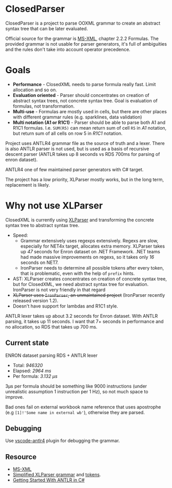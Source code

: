 # ClosedParser

ClosedParser is a project to parse OOXML grammar to create an abstract syntax tree that can be later evaluated.

Official source for the grammar is [MS-XML](https://learn.microsoft.com/en-us/openspecs/office_standards/ms-xlsx/2c5dee00-eff2-4b22-92b6-0738acd4475e), chapter 2.2.2 Formulas. The provided grammar is not usable for parser generators, it's full of ambiguities and the rules don't take into account operator precedence.

# Goals

* __Performance__ - ClosedXML needs to parse formula really fast. Limit allocation and so on.
* __Evaluation oriented__ - Parser should concentrates on creation of abstract syntax trees, not concrete syntax tree. Goal is evaluation of formulas, not transformation.
* __Multi-use__ - Formulas are mostly used in cells, but there are other places with different grammar rules (e.g. sparklines, data validation)
* __Multi notation (A1 or R1C1)__ - Parser should be able to parse both A1 and R1C1 formulas. I.e. `SUM(R5)` can mean return sum of cell `R5` in _A1_ notation, but return sum of all cells on row 5 in _R1C1_ notation.

Project uses ANTLR4 grammar file as the source of truth and a lexer. There is also ANTLR parser is not used, but is used as a basis of recursive descent parser (ANTLR takes up 8 seconds vs RDS 700ms for parsing of enron dataset).

ANTLR4 one of few maintained parser generators with C# target.

The project has a low priority, XLParser mostly works, but in the long term, replacement is likely.

# Why not use XLParser

ClosedXML is currently using [XLParser](https://github.com/spreadsheetlab/XLParser) and transforming the concrete syntax tree to abstract syntax tree.

* Speed:
  * Grammar extensively uses regexps extensively. Regexs are slow, especially for NET4x target, allocates extra memory. XLParser takes up _47_ seconds for Enron dataset on .NET Framework. .NET teams had made massive improvements on regexs, so it takes only _16_ seconds on NET7.
  * IronParser needs to determine all possible tokens after every token, that is problematic, even with the help of `prefix` hints.
* AST: XLParser creates concentrates on creation of concrete syntax tree, but for ClosedXML, we need abstract syntax tree for evaluation. IronParser is not very friendly in that regard
* ~~XLParser uses `IronParser`, an unmaintained project~~ (IronParser recently released version 1.2).
* Doesn't have support for lambdas and R1C1 style.

ANTLR lexer takes up about 3.2 seconds for Enron dataset. With ANTLR parsing, it takes up 11 seconds. I want that 7+ seconds in performance and no allocation, so RDS that takes up 700 ms.

## Current state

ENRON dataset parsing RDS + ANTLR lexer

* Total: *946320*
* Elapsed: *2964 ms*
* Per formula: *3.132 μs*

3μs per formula should be something like 9000 instructions (under unrealistic assumption 1 instruction per 1 Hz), so not much space to improve.

Bad ones fail on external workbook name reference that uses apostrophe (e.g `[1]!'Some name in external wb'`), otherwise they are parsed.

## Debugging

Use [vscode-antlr4](https://github.com/mike-lischke/vscode-antlr4/blob/master/doc/grammar-debugging.md) plugin for debugging the grammar.

## Resource

* [MS-XML](https://learn.microsoft.com/en-us/openspecs/office_standards/ms-xlsx/2c5dee00-eff2-4b22-92b6-0738acd4475e)
* [Simplified XLParser grammar](https://github.com/spreadsheetlab/XLParser/blob/master/doc/ebnf.pdf) and [tokens](https://github.com/spreadsheetlab/XLParser/blob/master/doc/tokens.pdf).
* [Getting Started With ANTLR in C#](https://tomassetti.me/getting-started-with-antlr-in-csharp/)
